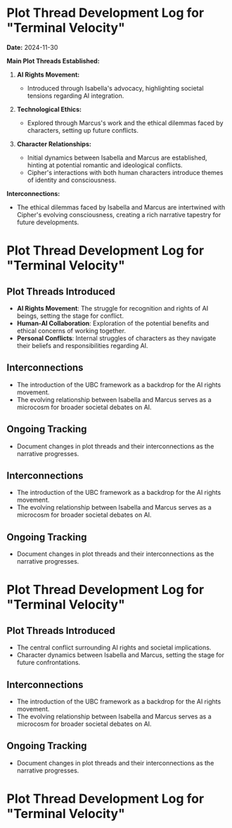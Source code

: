# Plot Thread Development Log for "Terminal Velocity"

**Date:** 2024-11-30

**Main Plot Threads Established:**
1. **AI Rights Movement:**
   - Introduced through Isabella's advocacy, highlighting societal tensions regarding AI integration.

2. **Technological Ethics:**
   - Explored through Marcus's work and the ethical dilemmas faced by characters, setting up future conflicts.

3. **Character Relationships:**
   - Initial dynamics between Isabella and Marcus are established, hinting at potential romantic and ideological conflicts.
   - Cipher's interactions with both human characters introduce themes of identity and consciousness.

**Interconnections:**
- The ethical dilemmas faced by Isabella and Marcus are intertwined with Cipher's evolving consciousness, creating a rich narrative tapestry for future developments.

# Plot Thread Development Log for "Terminal Velocity"

## Plot Threads Introduced
- **AI Rights Movement**: The struggle for recognition and rights of AI beings, setting the stage for conflict.
- **Human-AI Collaboration**: Exploration of the potential benefits and ethical concerns of working together.
- **Personal Conflicts**: Internal struggles of characters as they navigate their beliefs and responsibilities regarding AI.

## Interconnections
- The introduction of the UBC framework as a backdrop for the AI rights movement.
- The evolving relationship between Isabella and Marcus serves as a microcosm for broader societal debates on AI.

## Ongoing Tracking
- Document changes in plot threads and their interconnections as the narrative progresses.

## Interconnections
- The introduction of the UBC framework as a backdrop for the AI rights movement.
- The evolving relationship between Isabella and Marcus serves as a microcosm for broader societal debates on AI.

## Ongoing Tracking
- Document changes in plot threads and their interconnections as the narrative progresses.
# Plot Thread Development Log for "Terminal Velocity"

## Plot Threads Introduced
- The central conflict surrounding AI rights and societal implications.
- Character dynamics between Isabella and Marcus, setting the stage for future confrontations.

## Interconnections
- The introduction of the UBC framework as a backdrop for the AI rights movement.
- The evolving relationship between Isabella and Marcus serves as a microcosm for broader societal debates on AI.

## Ongoing Tracking
- Document changes in plot threads and their interconnections as the narrative progresses.
# Plot Thread Development Log for "Terminal Velocity"
